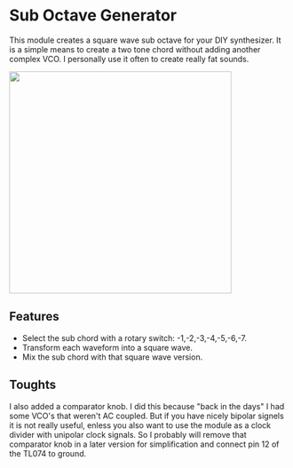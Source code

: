 # Sub Octave Generator
This module creates a square wave sub octave for your DIY synthesizer. It is a simple means to create a two tone chord without adding another complex VCO. I personally use it often to create really fat sounds. 

<img src="https://raw.githubusercontent.com/PierreIsCoding/sdiy/main/Sub_Octave/images/20210829_091935.jpg" width="400" />

## Features
* Select the sub chord with a rotary switch: -1,-2,-3,-4,-5,-6,-7.
* Transform each waveform into a square wave.
* Mix the sub chord with that square wave version.

## Toughts
I also added a comparator knob. I did this because "back in the days" I had some VCO's that weren't AC coupled. But if you have nicely bipolar signels it is not really useful, enless you also want to use the module as a clock divider with unipolar clock signals. So I probably will remove that comparator knob in a later version for simplification and connect pin 12 of the TL074 to ground.




